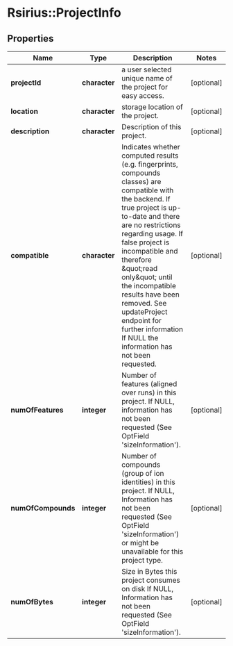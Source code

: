 # Rsirius::ProjectInfo


## Properties
Name | Type | Description | Notes
------------ | ------------- | ------------- | -------------
**projectId** | **character** | a user selected unique name of the project for easy access. | [optional] 
**location** | **character** | storage location of the project. | [optional] 
**description** | **character** | Description of this project. | [optional] 
**compatible** | **character** | Indicates whether computed results (e.g. fingerprints, compounds classes) are compatible with the backend.  If true project is up-to-date and there are no restrictions regarding usage.  If false project is incompatible and therefore \&quot;read only\&quot; until the incompatible results have been removed. See updateProject endpoint for further information  If NULL the information has not been requested. | [optional] 
**numOfFeatures** | **integer** | Number of features (aligned over runs) in this project. If NULL, information has not been requested (See OptField &#39;sizeInformation&#39;). | [optional] 
**numOfCompounds** | **integer** | Number of compounds (group of ion identities) in this project. If NULL, Information has not been requested (See OptField &#39;sizeInformation&#39;) or might be unavailable for this project type. | [optional] 
**numOfBytes** | **integer** | Size in Bytes this project consumes on disk If NULL, Information has not been requested (See OptField &#39;sizeInformation&#39;). | [optional] 


